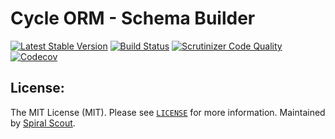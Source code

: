 # Cycle ORM - Schema Builder
[![Latest Stable Version](https://poser.pugx.org/cycle/schema-builder/version)](https://packagist.org/packages/cycle/schema-builder)
[![Build Status](https://travis-ci.org/cycle/schema-builder.svg?branch=master)](https://travis-ci.org/cycle/schema-builder)
[![Scrutinizer Code Quality](https://scrutinizer-ci.com/g/cycle/schema-builder/badges/quality-score.png?b=master)](https://scrutinizer-ci.com/g/cycle/schema-builder/?branch=master)
[![Codecov](https://codecov.io/gh/cycle/schema-builder/graph/badge.svg)](https://codecov.io/gh/cycle/schema-builder)

License:
--------
The MIT License (MIT). Please see [`LICENSE`](./LICENSE) for more information. Maintained by [Spiral Scout](https://spiralscout.com).

